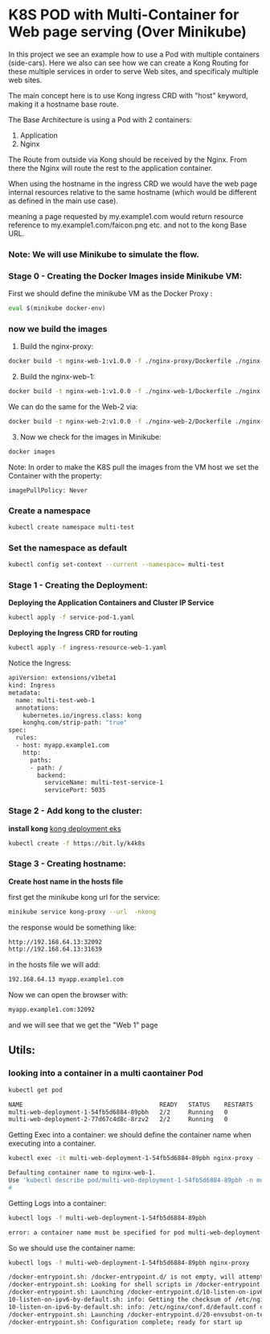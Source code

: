 # K8S POD with Multi-Container for Web page serving (Over Minikube)

In this project we see an example how to use a Pod with multiple containers (side-cars).
Here we also can see how we can create a Kong Routing for these multiple services in order to serve Web sites, and specificaly multiple web sites.

The main concept here is to use Kong ingress CRD with "host" keyword, making it a hostname base route.

The Base Architecture is using a Pod with 2 containers:

1. Application
2. Nginx

The Route from outside via Kong should be received by the Nginx.
From there the Nginx will route the rest to the application container.

When using the hostname in the ingress CRD we would have the web page internal resources relative to the same hostname (which would be different as defined in the main use case).

meaning a page requested by my.example1.com would return resource reference to my.example1.com/faicon.png etc. and not to the kong Base URL.

### Note: We will use Minikube to simulate the flow.


### Stage 0 - Creating the Docker Images inside Minikube VM:
First we should define the minikube VM as the Docker Proxy :
```bash
eval $(minikube docker-env)
```

### now we build the images
1. Build the nginx-proxy:
```bash
docker build -t nginx-web-1:v1.0.0 -f ./nginx-proxy/Dockerfile ./nginx--proxy/
```
2. Build the nginx-web-1:
```bash
docker build -t nginx-web-1:v1.0.0 -f ./nginx-web-1/Dockerfile ./nginx-web-1/
```
We can do the same for the Web-2 via:
```bash
docker build -t nginx-web-2:v1.0.0 -f ./nginx-web-2/Dockerfile ./nginx-web-2/
```
3. Now we check for the images in Minikube:
```bash
docker images
```
Note: In order to make the K8S pull the images from the VM host we set the Container with the property:
```
imagePullPolicy: Never
``` 

### Create a namespace

```bash
kubectl create namespace multi-test
```
### Set the namespace as default

```bash
kubectl config set-context --current --namespace= multi-test
```

### Stage 1 - Creating the Deployment:

**Deploying the Application Containers and Cluster IP Service** 
```bash
kubectl apply -f service-pod-1.yaml
```
**Deploying the Ingress CRD for routing**

```bash
kubectl apply -f ingress-resource-web-1.yaml
```

Notice the Ingress:
```bash
apiVersion: extensions/v1beta1
kind: Ingress
metadata:
  name: multi-test-web-1
  annotations:
    kubernetes.io/ingress.class: kong
    konghq.com/strip-path: "true"
spec:
  rules:
  - host: myapp.example1.com
    http:
      paths:
      - path: /
        backend:
          serviceName: multi-test-service-1
          servicePort: 5035


```

### Stage 2 - Add kong to the cluster:
**install kong**
[kong deployment eks](https://github.com/Kong/kubernetes-ingress-controller/blob/master/docs/deployment/eks.md)
```bash
kubectl create -f https://bit.ly/k4k8s
```

### Stage 3 - Creating hostname:
**Create host name in the hosts file**

first get the minikube kong url for the service:
```bash
minikube service kong-proxy --url  -nkong
```
the response would be something like:
```bash
http://192.168.64.13:32092
http://192.168.64.13:31639
```
in the hosts file we will add:

```bash
192.168.64.13 myapp.example1.com
```


Now we can open the browser with:
```bash
myapp.example1.com:32092
```
and we will see that we get the "Web 1" page



## Utils:
### looking into a container in a multi caontainer Pod

```bash
kubectl get pod

NAME                                      READY   STATUS    RESTARTS   AGE
multi-web-deployment-1-54fb5d6884-89pbh   2/2     Running   0          37m
multi-web-deployment-2-77d67c4d8c-8rzv2   2/2     Running   0          37m
```

Getting Exec into a container:
we should define the container name when executing into a container.
```bash
kubectl exec -it multi-web-deployment-1-54fb5d6884-89pbh nginx-proxy -- sh

Defaulting container name to nginx-web-1.
Use 'kubectl describe pod/multi-web-deployment-1-54fb5d6884-89pbh -n multi-test' to see all of the containers in this pod.
#
```

Getting Logs into a container:
```bash
kubectl logs -f multi-web-deployment-1-54fb5d6884-89pbh

error: a container name must be specified for pod multi-web-deployment-1-54fb5d6884-89pbh, choose one of: [nginx-web-1 nginx-proxy]
```
So we should use the container name:

```bash
kubectl logs -f multi-web-deployment-1-54fb5d6884-89pbh nginx-proxy

/docker-entrypoint.sh: /docker-entrypoint.d/ is not empty, will attempt to perform configuration
/docker-entrypoint.sh: Looking for shell scripts in /docker-entrypoint.d/
/docker-entrypoint.sh: Launching /docker-entrypoint.d/10-listen-on-ipv6-by-default.sh
10-listen-on-ipv6-by-default.sh: info: Getting the checksum of /etc/nginx/conf.d/default.conf
10-listen-on-ipv6-by-default.sh: info: /etc/nginx/conf.d/default.conf differs from the packaged version
/docker-entrypoint.sh: Launching /docker-entrypoint.d/20-envsubst-on-templates.sh
/docker-entrypoint.sh: Configuration complete; ready for start up
```
